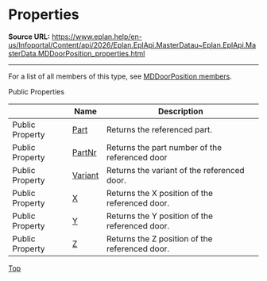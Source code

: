 # Properties

**Source URL:** https://www.eplan.help/en-us/Infoportal/Content/api/2026/Eplan.EplApi.MasterDatau~Eplan.EplApi.MasterData.MDDoorPosition_properties.html

---

For a list of all members of this type, see [MDDoorPosition members](Eplan.EplApi.MasterDatau~Eplan.EplApi.MasterData.MDDoorPosition_members.html).

Public Properties

|  | Name | Description |
| --- | --- | --- |
| Public Property | [Part](Eplan.EplApi.MasterDatau~Eplan.EplApi.MasterData.MDDoorPosition~Part.html) | Returns the referenced part. |
| Public Property | [PartNr](Eplan.EplApi.MasterDatau~Eplan.EplApi.MasterData.MDDoorPosition~PartNr.html) | Returns the part number of the referenced door |
| Public Property | [Variant](Eplan.EplApi.MasterDatau~Eplan.EplApi.MasterData.MDDoorPosition~Variant.html) | Returns the variant of the referenced door. |
| Public Property | [X](Eplan.EplApi.MasterDatau~Eplan.EplApi.MasterData.MDDoorPosition~X.html) | Returns the X position of the referenced door. |
| Public Property | [Y](Eplan.EplApi.MasterDatau~Eplan.EplApi.MasterData.MDDoorPosition~Y.html) | Returns the Y position of the referenced door. |
| Public Property | [Z](Eplan.EplApi.MasterDatau~Eplan.EplApi.MasterData.MDDoorPosition~Z.html) | Returns the Z position of the referenced door. |

[Top](#top)
